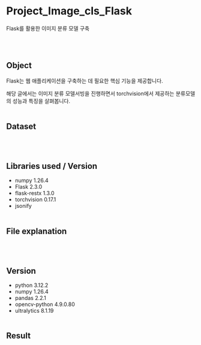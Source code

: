 # Project_Image_cls_Flask

Flask를 활용한 이미지 분류 모델 구축

<br /><br /> 
## Object

Flask는 웹 애플리케이션을 구축하는 데 필요한 핵심 기능을 제공합니다.

해당 글에서는 이미지 분류 모델서빙을 진행하면서 torchvision에서 제공하는 분류모델의 성능과 특징을 살펴봅니다.
<br /><br /> 
## Dataset

<br /><br /> 
## Libraries used / Version

- numpy 1.26.4
- Flask  2.3.0
- flask-restx 1.3.0
- torchvision 0.17.1
- jsonify
<br /><br /> 
## File explanation


<br /><br /> 
## Version

- python 3.12.2
- numpy 1.26.4
- pandas 2.2.1
- opencv-python 4.9.0.80
- ultralytics 8.1.19
<br /><br /> 
## Result

